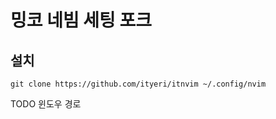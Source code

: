 # 밍코 네빔 세팅 포크

## 설치

```shell
git clone https://github.com/ityeri/itnvim ~/.config/nvim
```

TODO 윈도우 경로
